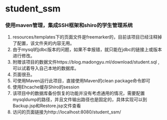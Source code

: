 # student_ssm
### 使用maven管理，集成SSH框架和shiro的学生管理系统
1. resources/templates下的页面文件是freemarker的，目前该项目已经注释掉了配置，该文件夹的内容无用。
2. 由于mysql的jdbc版本的问题，如果不幸报错，就只能在jdbc的链接上或版本进行修改。
3. 附赠该项目的数据文件https://blog.madongyu.ml/download/student.sql
,可以试着导入自己本地的数据库。
4. 页面很丑。
5. 可使用Maven运行此项目，直接使用Maven的clean package命令即可
6. 使用Ehcache缓存Shiro的session
7. 该项目中的数据库备份恢复的功能并没有考虑通用的情况，需要配置mysqldump的路径，并且文件输出路径也是固定的，具体实现可以到Backup.jsp和Restore.jsp文件查看
8. 访问的页面链接为http://localhost:8080/student_ssm/
